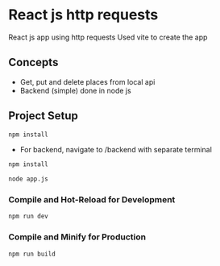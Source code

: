 # React js http requests

React js app using http requests
Used vite to create the app

## Concepts

- Get, put and delete places from local api
- Backend (simple) done in node js


## Project Setup

```sh
npm install
```

- For backend, navigate to /backend with separate terminal

```sh
npm install
```

```sh
node app.js
```

### Compile and Hot-Reload for Development

```sh
npm run dev
```

### Compile and Minify for Production

```sh
npm run build
```
